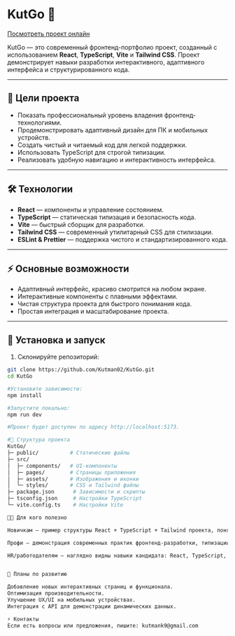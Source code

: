 # KutGo 🎯

[Посмотреть проект онлайн](https://kut-go.vercel.app)

KutGo — это современный фронтенд-портфолио проект, созданный с использованием **React**, **TypeScript**, **Vite** и **Tailwind CSS**. Проект демонстрирует навыки разработки интерактивного, адаптивного интерфейса и структурированного кода.

---

## 📌 Цели проекта

- Показать профессиональный уровень владения фронтенд-технологиями.
- Продемонстрировать адаптивный дизайн для ПК и мобильных устройств.
- Создать чистый и читаемый код для легкой поддержки.
- Использовать TypeScript для строгой типизации.
- Реализовать удобную навигацию и интерактивность интерфейса.

---

## 🛠 Технологии

- **React** — компоненты и управление состоянием.
- **TypeScript** — статическая типизация и безопасность кода.
- **Vite** — быстрый сборщик для разработки.
- **Tailwind CSS** — современный утилитарный CSS для стилизации.
- **ESLint & Prettier** — поддержка чистого и стандартизированного кода.

---

## ⚡ Основные возможности

- Адаптивный интерфейс, красиво смотрится на любом экране.
- Интерактивные компоненты с плавными эффектами.
- Чистая структура проекта для быстрого понимания кода.
- Простая интеграция и масштабирование проекта.

---

## 🚀 Установка и запуск

1. Склонируйте репозиторий:

```bash
git clone https://github.com/Kutman02/KutGo.git
cd KutGo

#Установите зависимости:
npm install

#Запустите локально:
npm run dev

#Проект будет доступен по адресу http://localhost:5173.

#📁 Структура проекта
KutGo/
├─ public/          # Статические файлы
├─ src/
│  ├─ components/   # UI-компоненты
│  ├─ pages/        # Страницы приложения
│  ├─ assets/       # Изображения и иконки
│  └─ styles/       # CSS и Tailwind файлы
├─ package.json      # Зависимости и скрипты
├─ tsconfig.json     # Настройки TypeScript
└─ vite.config.ts    # Настройки Vite

👨‍💻 Для кого полезно

Новичкам — пример структуры React + TypeScript + Tailwind проекта, понятные компоненты и стили.

Профи — демонстрация современных практик фронтенд-разработки, типизации, чистой архитектуры.

HR/работодателям — наглядно видны навыки кандидата: React, TypeScript, адаптивный дизайн, организация проекта, внимание к качеству кода.


📌 Планы по развитию

Добавление новых интерактивных страниц и функционала.
Оптимизация производительности.
Улучшение UX/UI на мобильных устройствах.
Интеграция с API для демонстрации динамических данных.

⚡ Контакты
Если есть вопросы или предложения, пишите: kutmank9@gmail.com

